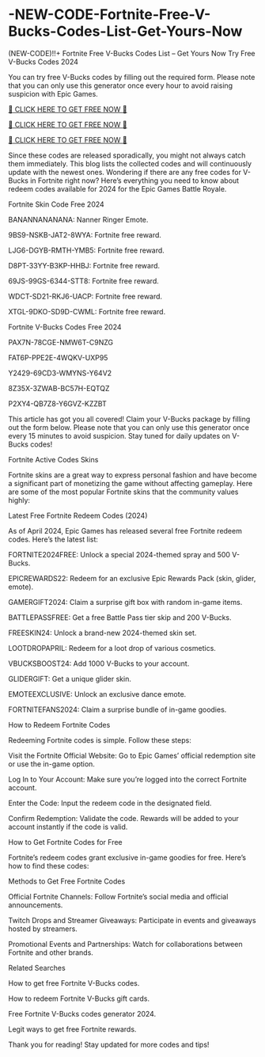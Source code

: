 # -NEW-CODE-Fortnite-Free-V-Bucks-Codes-List-Get-Yours-Now
(NEW-CODE)!!+ Fortnite Free V-Bucks Codes List – Get Yours Now
Try Free V-Bucks Codes 2024

You can try free V-Bucks codes by filling out the required form. Please note that you can only use this generator once every hour to avoid raising suspicion with Epic Games.

[🔴 CLICK HERE TO GET FREE NOW 🔴](https://suberapps.com/giftcard/)

[🔴 CLICK HERE TO GET FREE NOW 🔴](https://suberapps.com/giftcard/)

[🔴 CLICK HERE TO GET FREE NOW 🔴](https://suberapps.com/giftcard/)

Since these codes are released sporadically, you might not always catch them immediately. This blog lists the collected codes and will continuously update with the newest ones. Wondering if there are any free codes for V-Bucks in Fortnite right now? Here’s everything you need to know about redeem codes available for 2024 for the Epic Games Battle Royale.

Fortnite Skin Code Free 2024

BANANNANANANA: Nanner Ringer Emote.

9BS9-NSKB-JAT2-8WYA: Fortnite free reward.

LJG6-DGYB-RMTH-YMB5: Fortnite free reward.

D8PT-33YY-B3KP-HHBJ: Fortnite free reward.

69JS-99GS-6344-STT8: Fortnite free reward.

WDCT-SD21-RKJ6-UACP: Fortnite free reward.

XTGL-9DKO-SD9D-CWML: Fortnite free reward.

Fortnite V-Bucks Codes Free 2024

PAX7N-78CGE-NMW6T-C9NZG

FAT6P-PPE2E-4WQKV-UXP95

Y2429-69CD3-WMYNS-Y64V2

8Z35X-3ZWAB-BC57H-EQTQZ

P2XY4-QB7Z8-Y6GVZ-KZZBT

This article has got you all covered! Claim your V-Bucks package by filling out the form below. Please note that you can only use this generator once every 15 minutes to avoid suspicion. Stay tuned for daily updates on V-Bucks codes!

Fortnite Active Codes Skins

Fortnite skins are a great way to express personal fashion and have become a significant part of monetizing the game without affecting gameplay. Here are some of the most popular Fortnite skins that the community values highly:

Latest Free Fortnite Redeem Codes (2024)

As of April 2024, Epic Games has released several free Fortnite redeem codes. Here’s the latest list:

FORTNITE2024FREE: Unlock a special 2024-themed spray and 500 V-Bucks.

EPICREWARDS22: Redeem for an exclusive Epic Rewards Pack (skin, glider, emote).

GAMERGIFT2024: Claim a surprise gift box with random in-game items.

BATTLEPASSFREE: Get a free Battle Pass tier skip and 200 V-Bucks.

FREESKIN24: Unlock a brand-new 2024-themed skin set.

LOOTDROPAPRIL: Redeem for a loot drop of various cosmetics.

VBUCKSBOOST24: Add 1000 V-Bucks to your account.

GLIDERGIFT: Get a unique glider skin.

EMOTEEXCLUSIVE: Unlock an exclusive dance emote.

FORTNITEFANS2024: Claim a surprise bundle of in-game goodies.

How to Redeem Fortnite Codes

Redeeming Fortnite codes is simple. Follow these steps:

Visit the Fortnite Official Website: Go to Epic Games’ official redemption site or use the in-game option.

Log In to Your Account: Make sure you’re logged into the correct Fortnite account.

Enter the Code: Input the redeem code in the designated field.

Confirm Redemption: Validate the code. Rewards will be added to your account instantly if the code is valid.

How to Get Fortnite Codes for Free

Fortnite’s redeem codes grant exclusive in-game goodies for free. Here’s how to find these codes:

Methods to Get Free Fortnite Codes

Official Fortnite Channels: Follow Fortnite’s social media and official announcements.

Twitch Drops and Streamer Giveaways: Participate in events and giveaways hosted by streamers.

Promotional Events and Partnerships: Watch for collaborations between Fortnite and other brands.

Related Searches

How to get free Fortnite V-Bucks codes.

How to redeem Fortnite V-Bucks gift cards.

Free Fortnite V-Bucks codes generator 2024.

Legit ways to get free Fortnite rewards.

Thank you for reading! Stay updated for more codes and tips!
